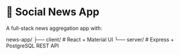 # 📰 Social News App

A full-stack news aggregation app with:

news-app/
├── client/ # React + Material UI
└── server/ # Express + PostgreSQL REST API
